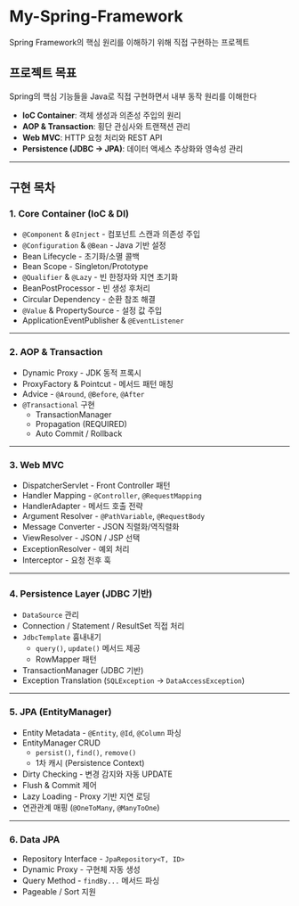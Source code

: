 # My-Spring-Framework

Spring Framework의 핵심 원리를 이해하기 위해 직접 구현하는 프로젝트

## 프로젝트 목표

Spring의 핵심 기능들을 Java로 직접 구현하면서 내부 동작 원리를 이해한다

- **IoC Container**: 객체 생성과 의존성 주입의 원리
- **AOP & Transaction**: 횡단 관심사와 트랜잭션 관리
- **Web MVC**: HTTP 요청 처리와 REST API
- **Persistence (JDBC → JPA)**: 데이터 액세스 추상화와 영속성 관리

---

## 구현 목차

### 1. Core Container (IoC & DI)

- `@Component` & `@Inject` - 컴포넌트 스캔과 의존성 주입
- `@Configuration` & `@Bean` - Java 기반 설정
- Bean Lifecycle - 초기화/소멸 콜백
- Bean Scope - Singleton/Prototype
- `@Qualifier` & `@Lazy` - 빈 한정자와 지연 초기화
- BeanPostProcessor - 빈 생성 후처리
- Circular Dependency - 순환 참조 해결
- `@Value` & PropertySource - 설정 값 주입
- ApplicationEventPublisher & `@EventListener`

---

### 2. AOP & Transaction

- Dynamic Proxy - JDK 동적 프록시
- ProxyFactory & Pointcut - 메서드 패턴 매칭
- Advice - `@Around`, `@Before`, `@After`
- `@Transactional` 구현
    - TransactionManager
    - Propagation (REQUIRED)
    - Auto Commit / Rollback

---

### 3. Web MVC

- DispatcherServlet - Front Controller 패턴
- Handler Mapping - `@Controller`, `@RequestMapping`
- HandlerAdapter - 메서드 호출 전략
- Argument Resolver - `@PathVariable`, `@RequestBody`
- Message Converter - JSON 직렬화/역직렬화
- ViewResolver - JSON / JSP 선택
- ExceptionResolver - 예외 처리
- Interceptor - 요청 전후 훅

---

### 4. Persistence Layer (JDBC 기반)

- `DataSource` 관리
- Connection / Statement / ResultSet 직접 처리
- `JdbcTemplate` 흉내내기
    - `query()`, `update()` 메서드 제공
    - RowMapper 패턴
- TransactionManager (JDBC 기반)
- Exception Translation (`SQLException` → `DataAccessException`)

---

### 5. JPA (EntityManager)

- Entity Metadata - `@Entity`, `@Id`, `@Column` 파싱
- EntityManager CRUD
    - `persist()`, `find()`, `remove()`
    - 1차 캐시 (Persistence Context)
- Dirty Checking - 변경 감지와 자동 UPDATE
- Flush & Commit 제어
- Lazy Loading - Proxy 기반 지연 로딩
- 연관관계 매핑 (`@OneToMany`, `@ManyToOne`)

---

### 6. Data JPA

- Repository Interface - `JpaRepository<T, ID>`
- Dynamic Proxy - 구현체 자동 생성
- Query Method - `findBy...` 메서드 파싱
- Pageable / Sort 지원